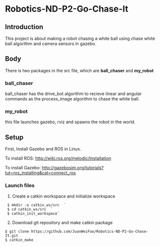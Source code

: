 # Robotics-ND-P2-Go-Chase-It

## Introduction
This project is about making a robot chasing a white ball using chase white ball algorithm and camera sensors in gazebo.

## Body
There is two packages in the src file, which are **ball_chaser** and **my_robot**

### ball_chaser
ball_chaser has the drive_bot algorithm to recieve linear and angular commands as the process_image algorithm to chase the white ball.

### my_robot
this file launches gazebo, rviz and spawns the robot in the world.



## Setup 
First, Install Gazebo and ROS in Linux.

To install ROS:
http://wiki.ros.org/melodic/Installation

To install Gazebo:
http://gazebosim.org/tutorials?tut=ros_installing&cat=connect_ros

### Launch files 
1. Create a catkin workspace and initialize workspace  
```
 $ mkdir -o catkin_ws/src  `
 $ cd catkin_ws/src  `
 $ catkin_init_workspace`
```
2. Download git repository and make catkin package  
```
$ git clone https://github.com/JuanWeiFoo/Robotics-ND-P2-Go-Chase-It.git
$ catkin_make
```
